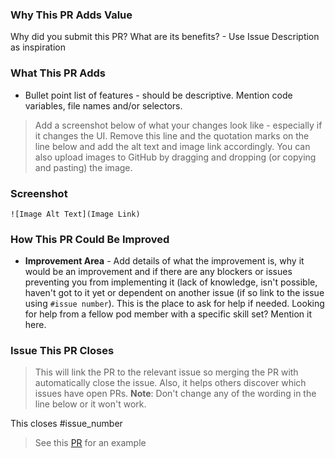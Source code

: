 ### Why This PR Adds Value

Why did you submit this PR? What are its benefits? - Use Issue Description as inspiration

### What This PR Adds

-   Bullet point list of features - should be descriptive. Mention code variables, file names and/or selectors.

> Add a screenshot below of what your changes look like - especially if it changes the UI. Remove this line and the quotation marks on the line below and add the alt text and image link accordingly. You can also upload images to GitHub by dragging and dropping (or copying and pasting) the image.

### Screenshot

`![Image Alt Text](Image Link)`

### How This PR Could Be Improved

-   **Improvement Area** - Add details of what the improvement is, why it would be an improvement and if there are any blockers or issues preventing you from implementing it (lack of knowledge, isn't possible, haven't got to it yet or dependent on another issue (if so link to the issue using `#issue number`). This is the place to ask for help if needed. Looking for help from a fellow pod member with a specific skill set? Mention it here.

### Issue This PR Closes

> This will link the PR to the relevant issue so merging the PR with automatically close the issue. Also, it helps others discover which issues have open PRs. **Note**: Don't change any of the wording in the line below or it won't work.

This closes #issue_number

> See this [PR](https://github.com/MLH-Fellowship/pod-3.1.3-portfolio/pull/13) for an example
